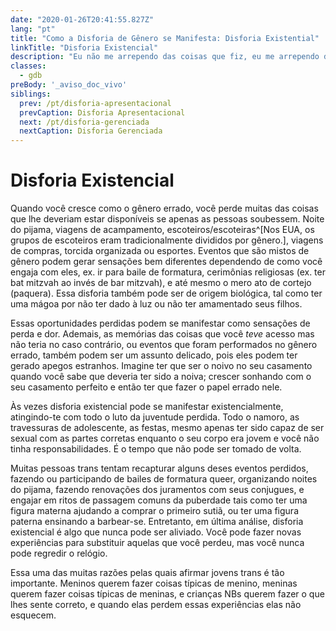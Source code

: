 ```yaml
---
date: "2020-01-26T20:41:55.827Z"
lang: "pt"
title: "Como a Disforia de Gênero se Manifesta: Disforia Existential"
linkTitle: "Disforia Existencial"
description: "Eu não me arrependo das coisas que fiz, eu me arrependo das coisas que não fiz quando tive a chance."
classes:
  - gdb
preBody: '_aviso_doc_vivo'
siblings:
  prev: /pt/disforia-apresentacional
  prevCaption: Disforia Apresentacional
  next: /pt/disforia-gerenciada
  nextCaption: Disforia Gerenciada
---
```


# Disforia Existencial

Quando você cresce como o gênero errado, você perde muitas das coisas que lhe deveriam estar disponíveis se apenas as pessoas soubessem. Noite do pijama, viagens de acampamento, escoteiros/escoteiras^[Nos EUA, os grupos de escoteiros eram tradicionalmente divididos por gênero.], viagens de compras, torcida organizada ou esportes. Eventos que são mistos de gênero podem gerar sensações bem diferentes dependendo de como você engaja com eles, ex. ir para baile de formatura, cerimônias religiosas (ex. ter bat mitzvah ao invés de bar mitzvah), e até mesmo o mero ato de cortejo (paquera). Essa disforia também pode ser de origem biológica, tal como ter uma mágoa por não ter dado à luz ou não ter amamentado seus filhos. 

Essas oportunidades perdidas podem se manifestar como sensações de perda e dor. Ademais, as memórias das coisas que você *teve* acesso mas não teria no caso contrário, ou eventos que foram performados no gênero errado, também podem ser um assunto delicado, pois eles podem ter gerado apegos estranhos. Imagine ter que ser o noivo no seu casamento quando você sabe que deveria ter sido a noiva; crescer sonhando com o seu casamento perfeito e então ter que fazer o papel errado nele.

Às vezes disforia existencial pode se manifestar existencialmente, atingindo-te com todo o luto da juventude perdida. Todo o namoro, as travessuras de adolescente, as festas, mesmo apenas ter sido capaz de ser sexual com as partes corretas enquanto o seu corpo era jovem e você não tinha responsabilidades. É o tempo que não pode ser tomado de volta.

Muitas pessoas trans tentam recapturar alguns deses eventos perdidos, fazendo ou participando de bailes de formatura queer, organizando noites do pijama, fazendo renovações dos juramentos com seus conjugues, e engajar em ritos de passagem comuns da puberdade tais como ter uma figura materna ajudando a comprar o primeiro sutiã, ou ter uma figura paterna ensinando a barbear-se. Entretanto, em última análise, disforia existencial é algo que nunca pode ser aliviado. Você pode fazer novas experiências para substituir aquelas que você perdeu, mas você nunca pode regredir o relógio.

Essa uma das muitas razões pelas quais afirmar jovens trans é tão importante. Meninos querem fazer coisas típicas de menino, meninas querem fazer coisas típicas de meninas, e crianças NBs querem fazer o que lhes sente correto, e quando elas perdem essas experiências elas não esquecem.